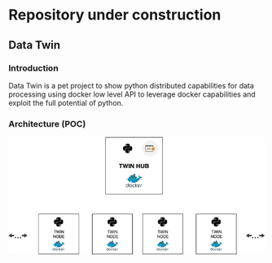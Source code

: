 # Repository under construction

## Data Twin

### Introduction

Data Twin is a pet project to show python distributed capabilities for
data processing using docker low level API to leverage docker capabilities
and exploit the full potential of python.

### Architecture (POC)


![alt text](asset/images/main_diagram.png)
